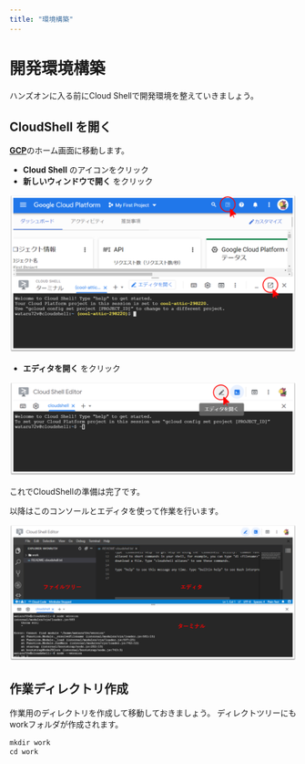 ```yaml
---
title: "環境構築"
---
```


# 開発環境構築

ハンズオンに入る前にCloud Shellで開発環境を整えていきましょう。

## CloudShell を開く

[**GCP**](https://console.cloud.google.com/)のホーム画面に移動します。

- **Cloud Shell** のアイコンをクリック
- **新しいウィンドウで開く** をクリック

![](https://github.com/wataru72v/zenn/raw/main/books/wataru72v-vuepress-portfolio/image/GCP_home.png?date=20201212)

- **エディタを開く** をクリック

![](https://github.com/wataru72v/zenn/raw/main/books/wataru72v-vuepress-portfolio/image/GCP_cloudshell.png?date=20201212)

これでCloudShellの準備は完了です。

以降はこのコンソールとエディタを使って作業を行います。

![](https://github.com/wataru72v/zenn/raw/main/books/wataru72v-vuepress-portfolio/image/GCP_cloudshell_2.png)

## 作業ディレクトリ作成

作業用のディレクトリを作成して移動しておきましょう。
ディレクトツリーにもworkフォルダが作成されます。

```bash:terminal
mkdir work
cd work
```